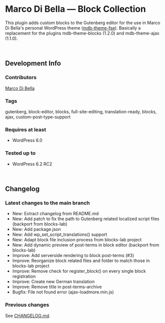 # Marco Di Bella &mdash; Block Collection
This plugin adds custom blocks to the Gutenberg editor for the use in Marco Di Bella's personal WordPress theme ([mdb-theme-fse](https://github.com/mdibella-dev/mdb-theme-fse)). Basically a replacement for the plugins mdb-theme-blocks (1.2.0) and mdb-theme-ajax (1.1.0).

<br>

## Development Info

### Contributors
[Marco Di Bella ](https://github.com/mdibella-dev)

### Tags
gutenberg, block-editor, blocks, full-site-editing, translation-ready, blocks, ajax, custom-post-type-support

### Requires at least

* WordPress 6.0

### Tested up to

* WordPress 6.2 RC2

<br>

## Changelog

### Latest changes to the main branch

* New: Extract changelog from README.md
* New: Add patch to fix the path to Gutenberg related localized script files (backport from blocks-lab)
* New: Add package.json
* New: Add wp_set_script_translations() support
* New: Adapt block file inclusion process from blocks-lab project
* New: Add dynamic preview of post-terms in block editor (backport from blocks-lab)
* Improve: Add serverside rendering to block post-terms (#3)
* Improve: Reorganize block related files and folder to match those in blocks-lab project
* Improve: Remove check for register_block() on every single block registration
* Improve: Create new German translation
* Improve: Remove title in post-terms-archive
* Bugfix: File not found error (ajax-loadmore.min.js)


### Previous changes

See [CHANGELOG.md](https://github.com/mdibella-dev/mdb-theme-blocks-two/blob/main/CHANGELOG.md).
